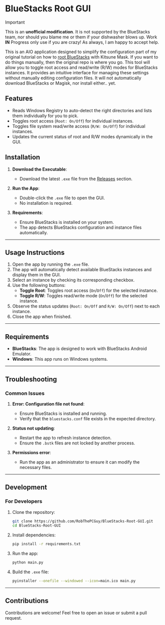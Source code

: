 # BlueStacks Root GUI

>[!IMPORTANT]
> This is an **unofficial modification**. It is not supported by the BlueStacks team, nor should you blame me or them if your dishwasher blows up. Work **IN** Progress only use if you are crazy!
> As always, I am happy to accept help.

This is an AIO application designed to simplify the configuration part of my original tutorial on how to [root BlueStacks](https://github.com/RobThePCGuy/Root-Bluestacks-with-Kitsune-Mask/) with Kitsune Mask. If you want to do things manually, then the original repo is where you go. This tool will allow you to toggle root access and read/write (R/W) modes for BlueStacks instances. It provides an intuitive interface for managing these settings without manually editing configuration files. It will not automatically download BlueStacks or Magisk, nor install either.. yet.

## Features

- Reads Windows Registry to auto-detect the right directories and lists them individually for you to pick.
- Toggles root access (`Root: On/Off`) for individual instances.
- Toggles file system read/write access (`R/W: On/Off`) for individual instances.
- Updates the current status of root and R/W modes dynamically in the GUI.

## Installation

1. **Download the Executable**:
   - Download the latest `.exe` file from the [Releases](https://github.com/RobThePCGuy/BlueStacks-Root-GUI/releases) section.

2. **Run the App**:
   - Double-click the `.exe` file to open the GUI.
   - No installation is required.

3. **Requirements**:
   - Ensure BlueStacks is installed on your system.
   - The app detects BlueStacks configuration and instance files automatically.

---

## Usage Instructions

1. Open the app by running the `.exe` file.
2. The app will automatically detect available BlueStacks instances and display them in the GUI.
3. Select an instance by checking its corresponding checkbox.
4. Use the following buttons:
   - **Toggle Root**: Toggles root access (`On`/`Off`) for the selected instance.
   - **Toggle R/W**: Toggles read/write mode (`On`/`Off`) for the selected instance.
5. Observe the status updates (`Root: On/Off` and `R/W: On/Off`) next to each instance.
6. Close the app when finished.

---

## Requirements

- **BlueStacks**: The app is designed to work with BlueStacks Android Emulator.
- **Windows**: This app runs on Windows systems.

---

## Troubleshooting

### Common Issues

1. **Error: Configuration file not found**:
   - Ensure BlueStacks is installed and running.
   - Verify that the `bluestacks.conf` file exists in the expected directory.

2. **Status not updating**:
   - Restart the app to refresh instance detection.
   - Ensure the `.bstk` files are not locked by another process.

3. **Permissions error**:
   - Run the app as an administrator to ensure it can modify the necessary files.

---

## Development

### For Developers

1. Clone the repository:
   ```bash
   git clone https://github.com/RobThePCGuy/BlueStacks-Root-GUI.git
   cd BlueStacks-Root-GUI
   ```

2. Install dependencies:
   ```bash
   pip install -r requirements.txt
   ```

3. Run the app:
   ```bash
   python main.py
   ```

4. Build the `.exe` file:
   ```bash
   pyinstaller --onefile --windowed --icon=main.ico main.py
   ```

---

## Contributions

Contributions are welcome! Feel free to open an issue or submit a pull request.
